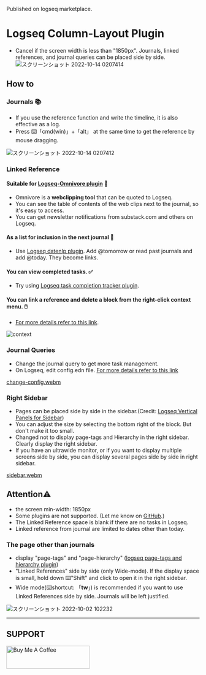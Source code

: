 Published on logseq marketplace. 

# Logseq Column-Layout Plugin
 - Cancel if the screen width is less than "1850px". Journals, linked references, and journal queries can be placed side by side.
 ![スクリーンショット 2022-10-14 0207414](https://user-images.githubusercontent.com/111847207/195663729-7c979e9e-9309-4f0b-9766-581778c5aaa7.png)

## How to
### Journals 📚
 - If you use the reference function and write the timeline, it is also effective as a log.
 - Press ⌨️「cmd(win)」+「alt」 at the same time to get the reference by mouse dragging.

![スクリーンショット 2022-10-14 0207412](https://user-images.githubusercontent.com/111847207/195662824-35aecadd-c404-42a8-82eb-54ffc628c321.png)

### Linked Reference
#### Suitable for [Logseq-Omnivore plugin](https://github.com/omnivore-app/logseq-omnivore) 🚩
- Omnivore is a **webclipping tool** that can be quoted to Logseq.
- You can see the table of contents of the web clips next to the journal, so it's easy to access.
- You can get newsletter notifications from substack.com and others on Logseq.
#### As a list for inclusion in the next journal 📅
 - Use [Logseq datenlp plugin](https://github.com/hkgnp/logseq-datenlp-plugin). Add @tomorrow or read past journals and add @today. They become links.
 #### You can view completed tasks. ✅
 - Try using [Logseq task completion tracker plugin](https://github.com/DimitryDushkin/logseq-plugin-task-check-date).
#### You can link a reference and delete a block from the right-click context menu. 🖱️
 - [For more details refer to this link](https://github.com/YU000jp/logseq-repeat-task-reference/blob/main/README.md).

![context](https://user-images.githubusercontent.com/111847207/196365538-e482a4a8-be75-4d93-9664-2e5a99c71e34.png)

### Journal Queries
 - Change the journal query to get more task management.
 - On Logseq, edit config.edn file. [For more details refer to this link](https://github.com/YU000jp/Logseq-default-queries-journals)

[change-config.webm](https://user-images.githubusercontent.com/111847207/197364897-4455e943-79a8-4dbe-97d5-5a9ae97ca51a.webm)

### Right Sidebar
 - Pages can be placed side by side in the sidebar.(Credit: [Logseq Vertical Panels for Sidebar](https://github.com/r-hegde/logseq-vertical-panels))
 - You can adjust the size by selecting the bottom right of the block. But don't make it too small.
 - Changed not to display page-tags and Hierarchy in the right sidebar. Clearly display the right sidebar.
 - If you have an ultrawide monitor, or if you want to display multiple screens side by side, you can display several pages side by side in right sidebar.
 
[sidebar.webm](https://user-images.githubusercontent.com/111847207/197365040-62f13573-0926-4768-80a2-13a6604123dc.webm)

## Attention⚠️
 - the screen min-width: 1850px
 - Some plugins are not supported. (Let me know on [GitHub](https://github.com/YU000jp/Logseq-column-Layout/issues).)
 - The Linked Reference space is blank if there are no tasks in Logseq.
 - Linked reference from journal are limited to dates other than today.

### The page other than journals
 - display "page-tags" and "page-hierarchy" ([logseq page-tags and hierarchy plugin](https://github.com/YU000jp/logseq-page-tags-and-hierarchy))
 - "Linked References" side by side (only Wide-mode). If the display space is small, hold down ⌨️"Shift" and click to open it in the right sidebar.
 - Wide mode(⌨️shortcut: 「**tw**」) is recommended if you want to use Linked References side by side. Journals will be left justified.
 
![スクリーンショット 2022-10-02 102232](https://user-images.githubusercontent.com/111847207/193434026-5595de15-2e40-42a2-95d4-ab0f1c2b55c3.png)


---
 

## SUPPORT
 <a href="https://www.buymeacoffee.com/yu000japan" target="_blank"><img src="https://cdn.buymeacoffee.com/buttons/v2/default-yellow.png" alt="Buy Me A Coffee" style="height: 60px !important;width: 217px !important;" ></a>
 
